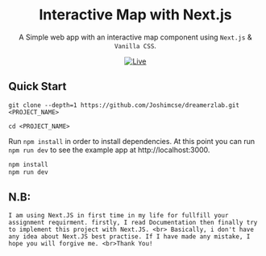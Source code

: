 <div align="center">

# Interactive Map with Next.js

A Simple web app with an interactive map component using `Next.js` & `Vanilla CSS`.

[![Live](https://img.shields.io/badge/click%20here%20for-live%20demo-373277.svg?style=for-the-badge)](https://dreamerzlab.vercel.app/)

</div>

## Quick Start

```
git clone --depth=1 https://github.com/Joshimcse/dreamerzlab.git <PROJECT_NAME>

cd <PROJECT_NAME>
```

Run `npm install` in order to install dependencies. At this point you can run `npm run dev` to see the example app at http://localhost:3000.

```bash
npm install
npm run dev
```

## N.B:

`I am using Next.JS in first time in my life for fullfill your assignment requirment. firstly, I read Documentation then finally try to implement this project with Next.JS. <br> Basically, i don't have any idea about Next.JS best practise. If I have made any mistake, I hope you will forgive me. <br>Thank You!`
